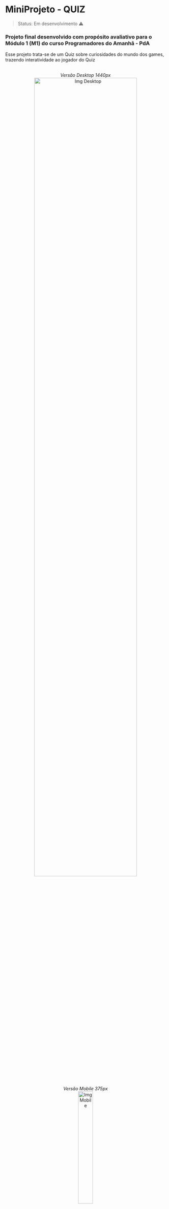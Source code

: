 <h1>MiniProjeto - QUIZ</h1>
 
 > Status: Em desenvolvimento ⚠️

### Projeto final desenvolvido com propósito avaliativo para o Módulo 1 (M1) do curso Programadores do Amanhã - PdA

<p>Esse projeto trata-se de um Quiz sobre curiosidades do mundo dos games, trazendo interatividade ao jogador do Quiz</P>

<div align='center'>
<br>
<em>Versão Desktop 1440px</em><br>
 <img alt="Img Desktop" height="80%" width="80%" src="https://github.com/Jamyle-Elen/QUIZ-MiniProjeto-PdA/assets/110051309/017641bb-07cc-4ed5-bf65-5f3469717668">
 
<br><em>Versão Mobile 375px</em><br>
 <img alt="Img Mobile" height="30%" width="30%" src="https://github.com/Jamyle-Elen/QUIZ-MiniProjeto-PdA/assets/110051309/3d2c388f-3b5a-4c4e-b647-3341155c41b2">
  
</div>

<h1>Tecnologias Utilizadas 💻</h1>

### Para esse projeto utilizamos as seguintes tecnologias :

![HTML Linguagem](https://img.shields.io/badge/HTML5-E34F26?style=for-the-badge&logo=html5&logoColor=white)
![HTML Linguagem](https://img.shields.io/badge/CSS3-1572B6?style=for-the-badge&logo=css3&logoColor=white)
![HTML Linguagem](https://img.shields.io/badge/JavaScript-F7DF1E?style=for-the-badge&logo=javascript&logoColor=black)


<h1>Participaram deste Projeto:</h1>

> * Maeldson Cavalcante Freire Costa
> * Samuel Cesar da Silva
> * Victor Fernando Cardoso dos Santos
> * Sara Luiza Pereira Chaves
> * Jamyle Elen Cardoso do Nascimento
